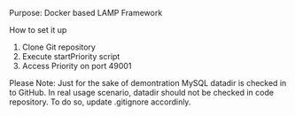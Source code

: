 Purpose:
Docker based LAMP Framework

How to set it up
1. Clone Git repository
2. Execute startPriority script
3. Access Priority on port 49001

Please Note:
Just for the sake of demontration MySQL datadir is checked in to GitHub.
In real usage scenario, datadir should not be checked in code repository.
To do so, update .gitignore accordinly.
